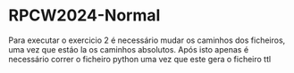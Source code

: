 # RPCW2024-Normal

Para executar o exercicio 2 é necessário mudar os caminhos dos ficheiros, uma vez que estáo la os caminhos absolutos. Após isto apenas é necessário correr o ficheiro python uma vez que este gera o ficheiro ttl
